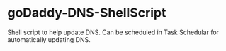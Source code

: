 # goDaddy-DNS-ShellScript
Shell script to help update DNS. Can be scheduled in Task Schedular for automatically updating DNS.
